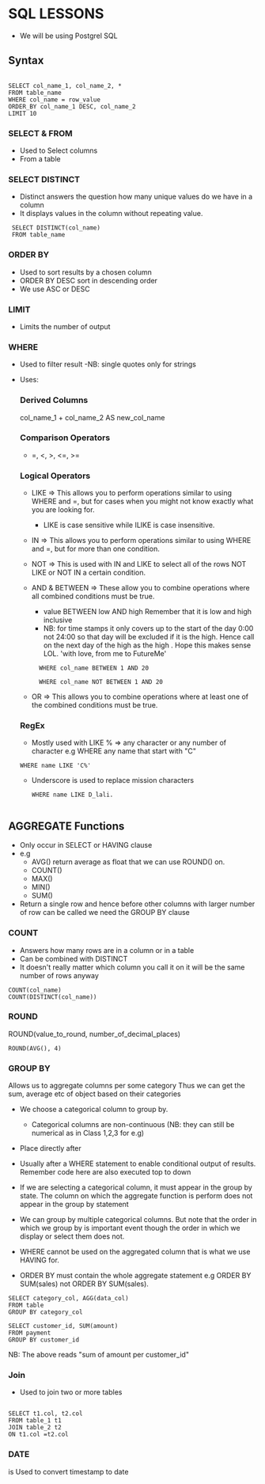 # SQL LESSONS

- We will be using Postgrel SQL

## Syntax

```

SELECT col_name_1, col_name_2, *
FROM table_name
WHERE col_name = row_value
ORDER_BY col_name_1 DESC, col_name_2
LIMIT 10
```

### SELECT & FROM

- Used to Select columns
- From a table

### SELECT DISTINCT

- Distinct answers the question how many unique values do we have in a column
- It displays values in the column without repeating value.

```
 SELECT DISTINCT(col_name)
 FROM table_name
```

### ORDER BY

- Used to sort results by a chosen column
- ORDER BY DESC sort in descending order
- We use ASC or DESC

### LIMIT

- Limits the number of output

### WHERE

- Used to filter result
  -NB: single quotes only for strings
- Uses:

  ### Derived Columns

  col_name_1 + col_name_2 AS new_col_name

  ### Comparison Operators

  - =, <, >, <=, >=

  ### Logical Operators

  - LIKE => This allows you to perform operations similar to using WHERE and =, but for cases when you might not know exactly what you are looking for.
    - LIKE is case sensitive while ILIKE is case insensitive.
  - IN => This allows you to perform operations similar to using WHERE and =, but for more than one condition.
  - NOT => This is used with IN and LIKE to select all of the rows NOT LIKE or NOT IN a certain condition.
  - AND & BETWEEN => These allow you to combine operations where all combined conditions must be true.

    - value BETWEEN low AND high
      Remember that it is low and high inclusive
    - NB: for time stamps it only covers up to the start of the day 0:00 not 24:00 so that day will be excluded if it is the high. Hence call on the next day of the high as the high . Hope this makes sense LOL. 'with love, from me to FutureMe'

    ```
      WHERE col_name BETWEEN 1 AND 20

      WHERE col_name NOT BETWEEN 1 AND 20
    ```

  - OR => This allows you to combine operations where at least one of the combined conditions must be true.

  ### RegEx

  - Mostly used with LIKE
    % => any character or any number of character
    e.g WHERE any name that start with "C"

  ```
  WHERE name LIKE 'C%'
  ```

  - Underscore is used to replace mission characters

    ```
    WHERE name LIKE D_lali.


    ```

## AGGREGATE Functions

- Only occur in SELECT or HAVING clause
- e.g
  - AVG() return average as float that we can use ROUND() on.
  - COUNT()
  - MAX()
  - MIN()
  - SUM()
- Return a single row and hence before other columns with larger number of row can be called we need the GROUP BY clause

### COUNT

- Answers how many rows are in a column or in a table
- Can be combined with DISTINCT
- It doesn't really matter which column you call it on it will be the same number of rows anyway

```
COUNT(col_name)
COUNT(DISTINCT(col_name))

```

### ROUND

ROUND(value_to_round, number_of_decimal_places)

```
ROUND(AVG(), 4)
```

### GROUP BY

Allows us to aggregate columns per some category
Thus we can get the sum, average etc of object based on their categories

- We choose a categorical column to group by.

  - Categorical columns are non-continuous (NB: they can still be numerical as in Class 1,2,3 for e.g)

- Place directly after
- Usually after a WHERE statement to enable conditional output of results. Remember code here are also executed top to down
- If we are selecting a categorical column, it must appear in the group by state. The column on which the aggregate function is perform does not appear in the group by statement
- We can group by multiple categorical columns. But note that the order in which we group by is important event though the order in which we display or select them does not.
- WHERE cannot be used on the aggregated column that is what we use HAVING for.
- ORDER BY must contain the whole aggregate statement e.g ORDER BY SUM(sales) not ORDER BY SUM(sales).

```
SELECT category_col, AGG(data_col)
FROM table
GROUP BY category_col

SELECT customer_id, SUM(amount)
FROM payment
GROUP BY customer_id
```

NB: The above reads "sum of amount per customer_id"

### Join

- Used to join two or more tables

```

SELECT t1.col, t2.col
FROM table_1 t1
JOIN table_2 t2
ON t1.col =t2.col

```

### DATE

is Used to convert timestamp to date
